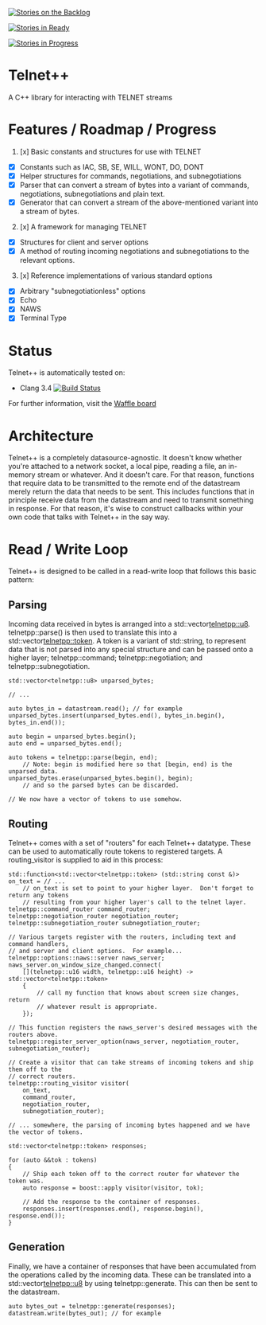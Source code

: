 [![Stories on the Backlog](https://badge.waffle.io/KazDragon/telnetpp.png?label=backlog&title=Stories%20On%20The%20Backlog)](https://waffle.io/KazDragon/telnetpp)

[![Stories in Ready](https://badge.waffle.io/KazDragon/telnetpp.png?label=ready&title=Stories%20In%20Ready)](https://waffle.io/KazDragon/telnetpp)

[![Stories in Progress](https://badge.waffle.io/KazDragon/telnetpp.png?label=in%20progress&title=Stories%20In%20Progress)](https://waffle.io/KazDragon/telnetpp)


# Telnet++
A C++ library for interacting with TELNET streams

# Features / Roadmap / Progress

1. [x] Basic constants and structures for use with TELNET
  * [x] Constants such as IAC, SB, SE, WILL, WONT, DO, DONT
  * [x] Helper structures for commands, negotiations, and subnegotiations
  * [x] Parser that can convert a stream of bytes into a variant of commands, negotiations, subnegotiations and plain text.
  * [x] Generator that can convert a stream of the above-mentioned variant into a stream of bytes.
2. [x] A framework for managing TELNET
  * [x] Structures for client and server options
  * [x] A method of routing incoming negotiations and subnegotiations to the relevant options.
3. [x] Reference implementations of various standard options
  * [x] Arbitrary "subnegotiationless" options
  * [x] Echo
  * [x] NAWS
  * [x] Terminal Type

# Status
Telnet++ is automatically tested on:
* Clang 3.4 [![Build Status](https://travis-ci.org/KazDragon/telnetpp.svg?branch=master)](https://travis-ci.org/KazDragon/telnetpp)

For further information, visit the [Waffle board](https://waffle.io/KazDragon/telnetpp)

# Architecture

Telnet++ is a completely datasource-agnostic.  It doesn't know whether you're attached to a network socket, a local pipe, reading a file, an in-memory stream or whatever.  And it doesn't care.  For that reason, functions that require data to be transmitted to the remote end of the datastream merely return the data that needs to be sent.  This includes functions that in principle receive data from the datastream and need to transmit something in response.  For that reason, it's wise to construct callbacks within your own code that talks with Telnet++ in the say way.

# Read / Write Loop

Telnet++ is designed to be called in a read-write loop that follows this basic pattern:

## Parsing

Incoming data received in bytes is arranged into a std::vector<telnetpp::u8>.  telnetpp::parse() is then used to translate this into a std::vector<telnetpp::token>.  A token is a variant of std::string, to represent data that is not parsed into any special structure and can be passed onto a higher layer; telnetpp::command; telnetpp::negotiation; and telnetpp::subnegotiation.

```
std::vector<telnetpp::u8> unparsed_bytes;

// ...

auto bytes_in = datastream.read(); // for example
unparsed_bytes.insert(unparsed_bytes.end(), bytes_in.begin(), bytes_in.end());

auto begin = unparsed_bytes.begin();
auto end = unparsed_bytes.end();

auto tokens = telnetpp::parse(begin, end);
    // Note: begin is modified here so that [begin, end) is the unparsed data.
unparsed_bytes.erase(unparsed_bytes.begin(), begin);
    // and so the parsed bytes can be discarded.
    
// We now have a vector of tokens to use somehow.
```

## Routing

Telnet++ comes with a set of "routers" for each Telnet++ datatype.  These can be used to automatically route tokens to registered targets.  A routing_visitor is supplied to aid in this process:

```
std::function<std::vector<telnetpp::token> (std::string const &)> on_text = // ...
    // on_text is set to point to your higher layer.  Don't forget to return any tokens
    // resulting from your higher layer's call to the telnet layer.
telnetpp::command_router command_router;
telnetpp::negotiation_router negotiation_router;
telnetpp::subnegotiation_router subnegotiation_router;

// Various targets register with the routers, including text and command handlers,
// and server and client options.  For example...
telnetpp::options::naws::server naws_server;
naws_server.on_window_size_changed.connect(
    [](telnetpp::u16 width, telnetpp::u16 height) -> std::vector<telnetpp::token>
    {
        // call my function that knows about screen size changes, return
        // whatever result is appropriate.
    });
    
// This function registers the naws_server's desired messages with the routers above.
telnetpp::register_server_option(naws_server, negotiation_router, subnegotiation_router);

// Create a visitor that can take streams of incoming tokens and ship them off to the
// correct routers.
telnetpp::routing_visitor visitor(
    on_text,
    command_router,
    negotiation_router,
    subnegotiation_router);

// ... somewhere, the parsing of incoming bytes happened and we have the vector of tokens.

std::vector<telnetpp::token> responses;

for (auto &&tok : tokens)
{
    // Ship each token off to the correct router for whatever the token was.
    auto response = boost::apply visitor(visitor, tok);
    
    // Add the response to the container of responses.
    responses.insert(responses.end(), response.begin(), response.end());
}
```

## Generation

Finally, we have a container of responses that have been accumulated from the operations called by the incoming data.  These can be translated into a std::vector<telnetpp::u8> by using telnetpp::generate.  This can then be sent to the datastream.

```
auto bytes_out = telnetpp::generate(responses);
datastream.write(bytes_out); // for example
```
